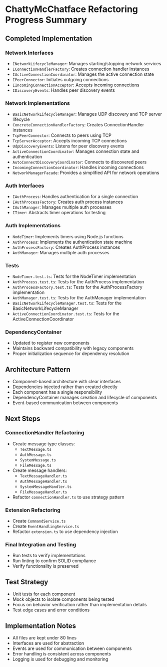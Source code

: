 # ChattyMcChatface Refactoring Progress Summary

## Completed Implementation

### Network Interfaces
- `INetworkLifecycleManager`: Manages starting/stopping network services
- `IConnectionHandlerFactory`: Creates connection handler instances
- `IActiveConnectionCoordinator`: Manages the active connection state
- `IPeerConnector`: Initiates outgoing connections
- `IIncomingConnectionAcceptor`: Accepts incoming connections
- `IDiscoveryEvents`: Handles peer discovery events

### Network Implementations
- `BasicNetworkLifecycleManager`: Manages UDP discovery and TCP server lifecycle
- `ConcreteConnectionHandlerFactory`: Creates ConnectionHandler instances
- `TcpPeerConnector`: Connects to peers using TCP
- `TcpServerAcceptor`: Accepts incoming TCP connections
- `UdpDiscoveryEvents`: Listens for peer discovery events
- `ActiveConnectionCoordinator`: Manages connection state and authentication
- `AutoConnectDiscoveryCoordinator`: Connects to discovered peers
- `IncomingConnectionCoordinator`: Handles incoming connections
- `NetworkManagerFacade`: Provides a simplified API for network operations

### Auth Interfaces
- `IAuthProcess`: Handles authentication for a single connection
- `IAuthProcessFactory`: Creates auth process instances
- `IAuthManager`: Manages multiple auth processes
- `ITimer`: Abstracts timer operations for testing

### Auth Implementations
- `NodeTimer`: Implements timers using Node.js functions
- `AuthProcess`: Implements the authentication state machine
- `AuthProcessFactory`: Creates AuthProcess instances
- `AuthManager`: Manages multiple auth processes

### Tests
- `NodeTimer.test.ts`: Tests for the NodeTimer implementation
- `AuthProcess.test.ts`: Tests for the AuthProcess implementation
- `AuthProcessFactory.test.ts`: Tests for the AuthProcessFactory implementation
- `AuthManager.test.ts`: Tests for the AuthManager implementation
- `BasicNetworkLifecycleManager.test.ts`: Tests for the BasicNetworkLifecycleManager
- `ActiveConnectionCoordinator.test.ts`: Tests for the ActiveConnectionCoordinator

### DependencyContainer
- Updated to register new components
- Maintains backward compatibility with legacy components
- Proper initialization sequence for dependency resolution

## Architecture Pattern
- Component-based architecture with clear interfaces
- Dependencies injected rather than created directly
- Each component has a single responsibility
- DependencyContainer manages creation and lifecycle of components
- Event-based communication between components

## Next Steps

### ConnectionHandler Refactoring
- Create message type classes:
  - `TextMessage.ts`
  - `AuthMessage.ts`
  - `SystemMessage.ts`
  - `FileMessage.ts`
- Create message handlers:
  - `TextMessageHandler.ts`
  - `AuthMessageHandler.ts`
  - `SystemMessageHandler.ts`
  - `FileMessageHandler.ts`
- Refactor `connectionHandler.ts` to use strategy pattern

### Extension Refactoring
- Create `CommandService.ts`
- Create `EventHandlingService.ts`
- Refactor `extension.ts` to use dependency injection

### Final Integration and Testing
- Run tests to verify implementations
- Run linting to confirm SOLID compliance
- Verify functionality is preserved

## Test Strategy
- Unit tests for each component
- Mock objects to isolate components being tested
- Focus on behavior verification rather than implementation details
- Test edge cases and error conditions

## Implementation Notes
- All files are kept under 80 lines
- Interfaces are used for abstraction
- Events are used for communication between components
- Error handling is consistent across components
- Logging is used for debugging and monitoring
